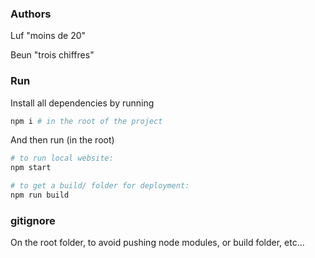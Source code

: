### Authors

Luf "moins de 20"

Beun "trois chiffres"


### Run

Install all dependencies by running

```sh
npm i # in the root of the project
```

And then run (in the root)

```sh
# to run local website:
npm start

# to get a build/ folder for deployment:
npm run build
```

### gitignore

On the root folder, to avoid pushing node modules, or build folder, etc...
